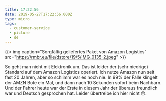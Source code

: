 ```yaml
---
title: 17:22:56
date: 2019-05-27T17:22:56.000Z
type: micro
tags:
  - customer-service
  - picture
  - de
---
```


{{< img caption="Sorgfältig geliefertes Paket von Amazon Logistics" src="https://rmbr.eu/file/dstore/19/5/IMG_0135-2.jpeg" >}}

So geht man nicht mit Elektronik um. Das ist leider der (sehr niedrige) Standard auf dem Amazon Logistics operiert. Ich nutze Amazon nun seit fast 20 Jahren, aber so schlimm war es noch nie. In 99% der Fälle klingelt der AMZN Bote ein Mal, und dann nach 10 Sekunden sofort beim Nachbarn. Und der Fahrer heute war der Erste in diesem Jahr der überaus freundlich war und Deutsch gesprochen hat. Leider übertreibe ich hier nicht 😞.
